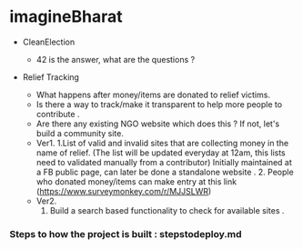 # imagineBharat


* CleanElection
  * 42 is the answer, what are the questions  ?

* Relief  Tracking
  *  What happens after money/items are donated to relief victims.
  * Is there a way to track/make it transparent to help more people to contribute .
  * Are there any existing NGO website which does this ? If not, let's build a community site.
  * Ver1.
      1.List of valid and invalid sites that are collecting money in the name of relief.
      (The list will be updated everyday at 12am, this lists need to validated manually from a contributor)
      Initially maintained at a FB public page, can later be done a standalone website .
      2. People who donated money/items can make entry at this link 	(https://www.surveymonkey.com/r/MJJSLWR)
  * Ver2.
    1. Build a search based functionality to check for available sites .




### Steps to how the project is built : stepstodeploy.md 
